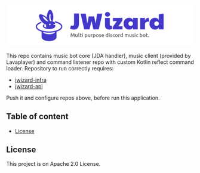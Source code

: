 <p align="center">
    <img src=".github/banner.png" alt="">
</p>

This repo contains music bot core (JDA handler), music client (provided by Lavaplayer) and command listener repo with
custom Kotlin reflect command loader. Repository to run correctly requires:

* [jwizard-infra](https://github.com/jwizard-bot/jwizard-infra)
* [jwizard-api](https://github.com/jwizard-bot/jwizard-api)

Push it and configure repos above, before run this application.

## Table of content

* [License](#license)

<a name="license"></a>

## License

This project is on Apache 2.0 License.
